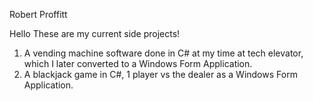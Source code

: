 Robert Proffitt

Hello These are my current side projects!

1) A vending machine software done in C# at my time at tech elevator, which I later converted to a Windows Form Application.
2) A blackjack game in C#, 1 player vs the dealer as a Windows Form Application.
